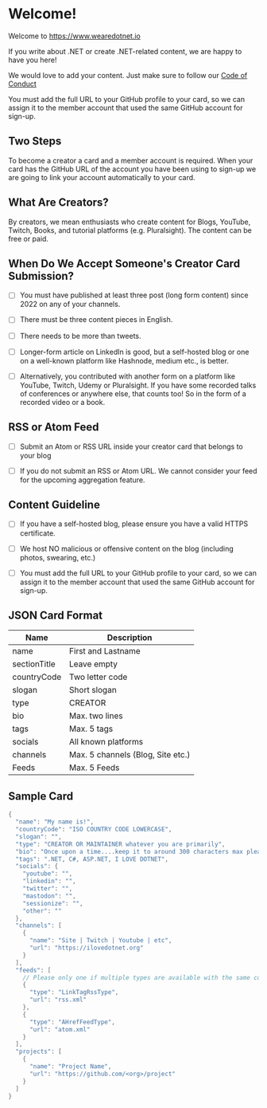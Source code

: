 # Welcome!

Welcome to https://www.wearedotnet.io

If you write about .NET or create .NET-related content, we are happy to have you here! 

We would love to add your content. Just make sure to follow our [Code of Conduct](https://github.com/wearedotnet/dotnet-creator-cards/blob/master/CODE_OF_CONDUCT.md)

You must add the full URL to your GitHub profile to your card, so we can assign it to the member account that used the same GitHub account for sign-up.

## Two Steps

To become a creator a card and a member account is required.
When your card has the GitHub URL of the account you have been using to sign-up we are going to link your account automatically to your card.

## What Are Creators?
By creators, we mean enthusiasts who create content for Blogs, YouTube, Twitch, Books, and tutorial platforms (e.g. Pluralsight). The content can be free or paid.

## When Do We Accept Someone's Creator Card Submission? 

* [ ] You must have published at least three post (long form content) since 2022 on any of your channels. 

* [ ] There must be three content pieces in English. 

* [ ] There needs to be more than tweets. 

* [ ] Longer-form article on LinkedIn is good, but a self-hosted blog or one on a well-known platform like Hashnode, medium etc., is better. 

* [ ] Alternatively, you contributed with another form on a platform like YouTube, Twitch, Udemy or Pluralsight. If you have some recorded talks of conferences or anywhere else, that counts too! So in the form of a recorded video or a book. 

## RSS or Atom Feed 

* [ ] Submit an Atom or RSS URL inside your creator card that belongs to your blog 

* [ ] If you do not submit an RSS or Atom URL. We cannot consider your feed for the upcoming aggregation feature. 

## Content Guideline 

* [ ] If you have a self-hosted blog, please ensure you have a valid HTTPS certificate. 

* [ ] We host NO malicious or offensive content on the blog (including photos, swearing, etc.)

* [ ] You must add the full URL to your GitHub profile to your card, so we can assign it to the member account that used the same GitHub account for sign-up.

## JSON Card Format

| Name         | Description                       |
| ------------ | --------------------------------- |
| name         | First and Lastname                |
| sectionTitle | Leave empty                       |
| countryCode  | Two letter code                   |
| slogan       | Short slogan                      |
| type         | CREATOR                           |
| bio          | Max. two lines                    |
| tags         | Max. 5 tags                       |
| socials      | All known platforms               |
| channels     | Max. 5 channels (Blog, Site etc.) |
| Feeds        | Max. 5 Feeds                      |

## Sample Card
```csharp
{
  "name": "My name is!",
  "countryCode": "ISO COUNTRY CODE LOWERCASE",
  "slogan": "",
  "type": "CREATOR OR MAINTAINER whatever you are primarily",
  "bio": "Once upon a time....keep it to around 300 characters max please!",
  "tags": ".NET, C#, ASP.NET, I LOVE DOTNET",
  "socials": {
    "youtube": "",
    "linkedin": "",
    "twitter": "",
    "mastodon": "",
    "sessionize": "",
    "other": ""
  },
  "channels": [
    {
      "name": "Site | Twitch | Youtube | etc",
      "url": "https://ilovedotnet.org"
    }
  ],
  "feeds": [
    // Please only one if multiple types are available with the same content
    {
      "type": "LinkTagRssType",
      "url": "rss.xml"
    },
    {
      "type": "AHrefFeedType",
      "url": "atom.xml"
    }
  ],
  "projects": [
    {
      "name": "Project Name",
      "url": "https://github.com/<org>/project"
    }
  ]
}
```
